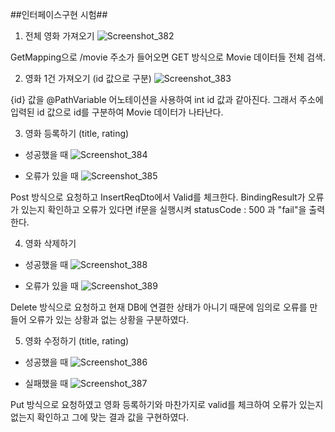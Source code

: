 
##인터페이스구현 시험##

1. 전체 영화 가져오기
![Screenshot_382](https://user-images.githubusercontent.com/74044226/104999885-efbe5f80-5a70-11eb-98fc-c5aea1a892f0.png)

GetMapping으로 /movie 주소가 들어오면 GET 방식으로 Movie 데이터들 전체 검색.

2. 영화 1건 가져오기 (id 값으로 구분)
![Screenshot_383](https://user-images.githubusercontent.com/74044226/105000015-25fbdf00-5a71-11eb-8f30-b13105938b99.png)

{id} 값을 @PathVariable 어노테이션을 사용하여 int id 값과 같아진다. 그래서 주소에 입력된 id 값으로 id를 구분하여 Movie 데이터가 나타난다.

3. 영화 등록하기 (title, rating)
- 성공했을 때
![Screenshot_384](https://user-images.githubusercontent.com/74044226/105000343-8e4ac080-5a71-11eb-9653-888e73e9e1bb.png)

- 오류가 있을 때
![Screenshot_385](https://user-images.githubusercontent.com/74044226/105000682-f4cfde80-5a71-11eb-9996-9cf409869fb9.png)

Post 방식으로 요청하고 InsertReqDto에서 Valid를 체크한다. BindingResult가 오류가 있는지 확인하고 오류가 있다면 if문을 실행시켜 statusCode : 500 과 "fail"을 출력한다.

4. 영화 삭제하기
- 성공했을 때
![Screenshot_388](https://user-images.githubusercontent.com/74044226/105000823-2f397b80-5a72-11eb-8c0c-11c10803dc1c.png)

- 오류가 있을 때
![Screenshot_389](https://user-images.githubusercontent.com/74044226/105000854-3d879780-5a72-11eb-8368-6ca4ecc52af3.png)

Delete 방식으로 요청하고 현재 DB에 연결한 상태가 아니기 때문에 임의로 오류를 만들어 오류가 있는 상황과 없는 상황을 구분하였다.

5. 영화 수정하기 (title, rating)
- 성공했을 때
![Screenshot_386](https://user-images.githubusercontent.com/74044226/105000973-6b6cdc00-5a72-11eb-83c2-fa7cdcbcfddb.png)

- 실패했을 때
![Screenshot_387](https://user-images.githubusercontent.com/74044226/105001009-77589e00-5a72-11eb-9b73-66e82bdd0386.png)

Put 방식으로 요청하였고 영화 등록하기와 마찬가지로 valid를 체크하여 오류가 있는지 없는지 확인하고 그에 맞는 결과 값을 구현하였다.
